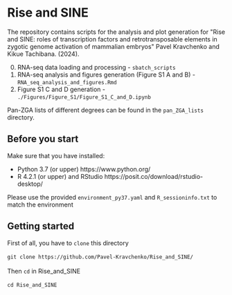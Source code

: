 # Rise and SINE

The repository contains scripts for the analysis and plot generation for
"Rise and SINE: roles of transcription factors and retrotransposable elements in zygotic genome activation of mammalian embryos" Pavel Kravchenko and Kikue Tachibana. (2024).

0. RNA-seq data loading and processing - ```sbatch_scripts```
1. RNA-seq analysis and figures generation (Figure S1 A and B) - ```RNA_seq_analysis_and_figures.Rmd```
2. Figure S1 C and D generation - ```./Figures/Figure_S1/Figure_S1_C_and_D.ipynb```

Pan-ZGA lists of different degrees can be found in the ```pan_ZGA_lists``` directory.

## Before you start

Make sure that you have installed:
<ul>
<li>Python 3.7 (or upper) https://www.python.org/
<li>R 4.2.1 (or upper) and RStudio https://posit.co/download/rstudio-desktop/
</ul>

Please use the provided ```environment_py37.yaml``` and ```R_sessioninfo.txt``` to match the environment

## Getting started

First of all, you have to ```clone``` this directory</br></br>
```git clone https://github.com/Pavel-Kravchenko/Rise_and_SINE/```</br></br>
Then ```cd``` in Rise_and_SINE </br></br>
```cd Rise_and_SINE```</br></br>
